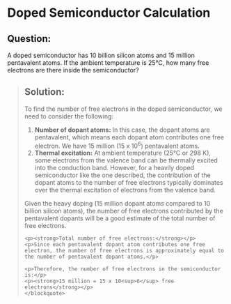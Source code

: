 <h1>Doped Semiconductor Calculation</h1>
    <h2>Question:</h2>
    <p>A doped semiconductor has 10 billion silicon atoms and 15 million pentavalent atoms. If the ambient temperature is 25°C, how many free electrons are there inside the semiconductor?</p>
    <blockquote>
    <h2>Solution:</h2>
    <p>To find the number of free electrons in the doped semiconductor, we need to consider the following:</p>
    <ol>
        <li><strong>Number of dopant atoms:</strong> In this case, the dopant atoms are pentavalent, which means each dopant atom contributes one free electron. We have 15 million (15 x 10<sup>6</sup>) pentavalent atoms.</li>
        <li><strong>Thermal excitation:</strong> At ambient temperature (25°C or 298 K), some electrons from the valence band can be thermally excited into the conduction band. However, for a heavily doped semiconductor like the one described, the contribution of the dopant atoms to the number of free electrons typically dominates over the thermal excitation of electrons from the valence band.</li>
    </ol>
    <p>Given the heavy doping (15 million dopant atoms compared to 10 billion silicon atoms), the number of free electrons contributed by the pentavalent dopants will be a good estimate of the total number of free electrons.</p>
    
    <p><strong>Total number of free electrons:</strong></p>
    <p>Since each pentavalent dopant atom contributes one free electron, the number of free electrons is approximately equal to the number of pentavalent dopant atoms.</p>
    
    <p>Therefore, the number of free electrons in the semiconductor is:</p>
    <p><strong>15 million = 15 x 10<sup>6</sup> free electrons</strong></p>
    </blockquote>
